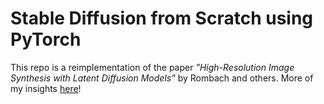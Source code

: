 # Stable Diffusion from Scratch using PyTorch

This repo is a reimplementation of the paper _"High-Resolution Image Synthesis with Latent Diffusion Models"_ by Rombach and others. More of my insights [here](https://shawngabriel.github.io)!


